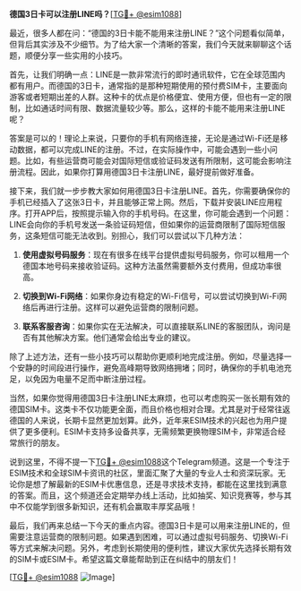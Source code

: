 **德国3日卡可以注册LINE吗？**[[TG💪+ @esim1088](https://t.me/s/esim1088)]

最近，很多人都在问：“德国的3日卡能不能用来注册LINE？”这个问题看似简单，但背后其实涉及不少细节。为了给大家一个清晰的答案，我们今天就来聊聊这个话题，顺便分享一些实用的小技巧。

首先，让我们明确一点：LINE是一款非常流行的即时通讯软件，它在全球范围内都有用户。而德国的3日卡，通常指的是那种短期使用的预付费SIM卡，主要面向游客或者短期出差的人群。这种卡的优点是价格便宜、使用方便，但也有一定的限制，比如通话时间有限、数据流量较少等。那么，这样的卡能不能用来注册LINE呢？

答案是可以的！理论上来说，只要你的手机有网络连接，无论是通过Wi-Fi还是移动数据，都可以完成LINE的注册。不过，在实际操作中，可能会遇到一些小问题。比如，有些运营商可能会对国际短信或验证码发送有所限制，这可能会影响注册流程。因此，如果你打算用德国3日卡注册LINE，最好提前做好准备。

接下来，我们就一步步教大家如何用德国3日卡注册LINE。首先，你需要确保你的手机已经插入了这张3日卡，并且能够正常上网。然后，下载并安装LINE应用程序。打开APP后，按照提示输入你的手机号码。在这里，你可能会遇到一个问题：LINE会向你的手机号发送一条验证码短信，但如果你的运营商限制了国际短信服务，这条短信可能无法收到。别担心，我们可以尝试以下几种方法：

1. **使用虚拟号码服务**：现在有很多在线平台提供虚拟号码服务，你可以租用一个德国本地号码来接收验证码。这种方法虽然需要额外支付费用，但成功率很高。
   
2. **切换到Wi-Fi网络**：如果你身边有稳定的Wi-Fi信号，可以尝试切换到Wi-Fi网络后再进行注册。这样可以避免运营商的限制问题。

3. **联系客服咨询**：如果你实在无法解决，可以直接联系LINE的客服团队，询问是否有其他解决方案。他们通常会给出专业的建议。

除了上述方法，还有一些小技巧可以帮助你更顺利地完成注册。例如，尽量选择一个安静的时间段进行操作，避免高峰期导致网络拥堵；同时，确保你的手机电池充足，以免因为电量不足而中断注册过程。

当然，如果你觉得用德国3日卡注册LINE太麻烦，也可以考虑购买一张长期有效的德国SIM卡。这类卡不仅功能更全面，而且价格也相对合理。尤其是对于经常往返德国的人来说，长期卡显然更加划算。此外，近年来ESIM技术的兴起也为用户提供了更多便利。ESIM卡支持多设备共享，无需频繁更换物理SIM卡，非常适合经常旅行的朋友。

说到这里，不得不提一下[TG💪+ @esim1088](https://t.me/s/esim1088)这个Telegram频道。这是一个专注于ESIM技术和全球SIM卡资讯的社区，里面汇聚了大量的专业人士和资深玩家。无论你是想了解最新的ESIM卡优惠信息，还是寻求技术支持，都能在这里找到满意的答案。而且，这个频道还会定期举办线上活动，比如抽奖、知识竞赛等，参与其中不仅能学到很多新知识，还有机会赢取丰厚奖品哦！

最后，我们再来总结一下今天的重点内容。德国3日卡是可以用来注册LINE的，但需要注意运营商的限制问题。如果遇到困难，可以通过虚拟号码服务、切换Wi-Fi等方式来解决问题。另外，考虑到长期使用的便利性，建议大家优先选择长期有效的SIM卡或ESIM卡。希望这篇文章能帮助到正在纠结中的朋友们！

[[TG💪+ @esim1088](https://t.me/s/esim1088) ![Image](https://i.postimg.cc/4NQfJmqS/Snipaste-2025-05-13-00-14-12.png)]
